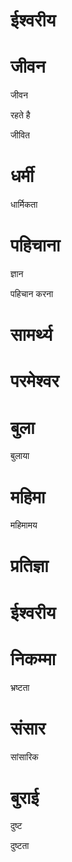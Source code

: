 #  ईश्‍वरीय
#  जीवन

 जीवन

 रहते है

 जीवित
#  धर्मी

 धार्मिकता
#  पहिचाना

 ज्ञान

 पहिचान करना
#  सामर्थ्य
#  परमेश्वर
#  बुला

 बुलाया
#  महिमा

 महिमामय
#  प्रतिज्ञा
#  ईश्‍वरीय
#  निकम्मा

 भ्रष्टता
#  संसार

 सांसारिक
#  बुराई

 दुष्ट

 दुष्टता